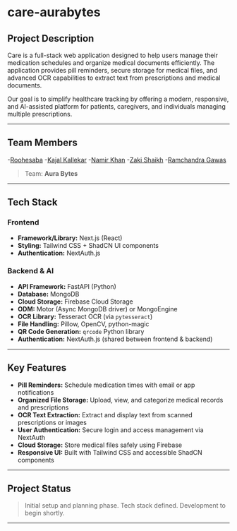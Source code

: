 # care-aurabytes

## Project Description

Care is a full-stack web application designed to help users manage their medication schedules and organize medical documents efficiently. The application provides pill reminders, secure storage for medical files, and advanced OCR capabilities to extract text from prescriptions and medical documents.

Our goal is to simplify healthcare tracking by offering a modern, responsive, and AI-assisted platform for patients, caregivers, and individuals managing multiple prescriptions.

---

## Team Members
-[Roohesaba](https://github.com/roohesaba)
-[Kajal Kallekar](https://github.com/kajal-kallekar)
-[Namir Khan](https://github.com/namirk12)
-[Zaki Shaikh](https://github.com/shaikhzaki20)
-[Ramchandra Gawas](https://github.com/Ramchandra11G)

> Team: **Aura Bytes**

---

## Tech Stack

### Frontend
- **Framework/Library:** Next.js (React)
- **Styling:** Tailwind CSS + ShadCN UI components
- **Authentication:** NextAuth.js

### Backend & AI
- **API Framework:** FastAPI (Python)
- **Database:** MongoDB
- **Cloud Storage:** Firebase Cloud Storage
- **ODM:** Motor (Async MongoDB driver) or MongoEngine
- **OCR Library:** Tesseract OCR (via `pytesseract`)
- **File Handling:** Pillow, OpenCV, python-magic
- **QR Code Generation:** `qrcode` Python library
- **Authentication:** NextAuth.js (shared between frontend & backend)

---

## Key Features

- **Pill Reminders:** Schedule medication times with email or app notifications
- **Organized File Storage:** Upload, view, and categorize medical records and prescriptions
- **OCR Text Extraction:** Extract and display text from scanned prescriptions or images
- **User Authentication:** Secure login and access management via NextAuth
- **Cloud Storage:** Store medical files safely using Firebase
- **Responsive UI:** Built with Tailwind CSS and accessible ShadCN components

---

## Project Status

> Initial setup and planning phase. Tech stack defined. Development to begin shortly.

---
